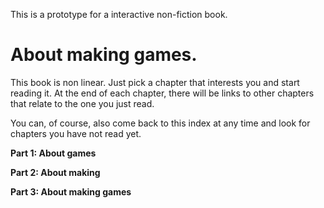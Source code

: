 This is a prototype for a interactive non-fiction book. 

<h1>About making games.</h1>

This book is non linear.
Just pick a chapter that interests you and start reading it.
At the end of each chapter, there will be links to other chapters that relate to the one you just read.

You can, of course, also come back to this index at any time and look for chapters you have not read yet.

<b>Part 1: About games</b>

<b>Part 2: About making</b>

<b>Part 3: About making games</b>
